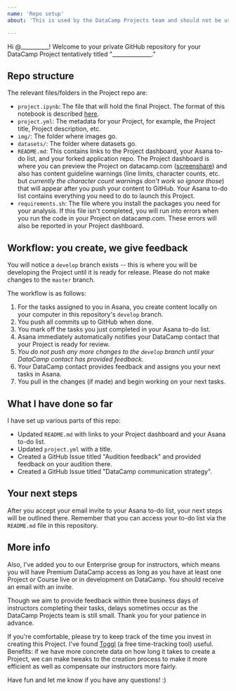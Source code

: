 ```yaml
---
name: 'Repo setup'
about: 'This is used by the DataCamp Projects team and should not be used by instructors.'

---
```


Hi @__________! Welcome to your private GitHub repository for your DataCamp Project tentatively titled "______________."

## Repo structure

The relevant files/folders in the Project repo are:

- `project.ipynb`: The file that will hold the final Project. The format of this notebook is described [here](https://instructor-support.datacamp.com/projects/datacamp-projects-jupyter-notebook).
- `project.yml`: The metadata for your Project, for example, the Project title, Project description, etc.
- `img/`: The folder where images go.
- `datasets/`: The folder where datasets go.
- `README.md`: This contains links to the Project dashboard, your Asana to-do list, and your forked application repo. The Project dashboard is where you can preview the Project on datacamp.com ([screenshare](https://www.useloom.com/share/8a3321cb176f4a75aa7ff07cb87f43cd)) and also has content guideline warnings (line limits, character counts, etc. but _currently the character count warnings don't work so ignore those_) that will appear after you push your content to GitHub. Your Asana to-do list contains everything you need to do to launch this Project.
- `requirements.sh`: The file where you install the packages you need for your analysis. If this file isn't completed, you will run into errors when you run the code in your Project on datacamp.com. These errors will also be reported in your Project dashboard.

## Workflow: you create, we give feedback
You will notice a `develop` branch exists -- this is where you will be developing the Project until it is ready for release. Please do not make changes to the `master` branch.

The workflow is as follows:
1. For the tasks assigned to you in Asana, you create content locally on your computer in this repository's `develop` branch.
2. You push all commits up to GitHub when done.
3. You mark off the tasks you just completed in your Asana to-do list.
4. Asana immediately automatically notifies your DataCamp contact that your Project is ready for review.
5. _You do not push any more changes to the `develop` branch until your DataCamp contact has provided feedback._
6. Your DataCamp contact provides feedback and assigns you your next tasks in Asana.
7. You pull in the changes (if made) and begin working on your next tasks.

## What I have done so far

I have set up various parts of this repo:
- Updated `README.md` with links to your Project dashboard and your Asana to-do list.
- Updated `project.yml` with a title.
- Created a GitHub Issue titled "Audition feedback" and provided feedback on your audition there.
- Created a GitHub Issue titled "DataCamp communication strategy".

## Your next steps

After you accept your email invite to your Asana to-do list, your next steps will be outlined there. Remember that you can access your to-do list via the `README.md` file in this repository.

## More info

Also, I've added you to our Enterprise group for instructors, which means you will have Premium DataCamp access as long as you have at least one Project or Course live or in development on DataCamp. You should receive an email with an invite.

Though we aim to provide feedback within three business days of instructors completing their tasks, delays sometimes occur as the DataCamp Projects team is still small. Thank you for your patience in advance.

If you're comfortable, please try to keep track of the time you invest in creating this Project. I've found [Toggl](http://toggl.com) (a free time-tracking tool) useful. Benefits: if we have more concrete data on how long it takes to create a Project, we can make tweaks to the creation process to make it more efficient as well as compensate our instructors more fairly.

Have fun and let me know if you have any questions! :)
